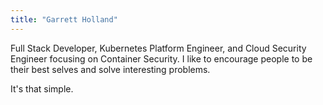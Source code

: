 ```yaml
---
title: "Garrett Holland"
---
```


Full Stack Developer, Kubernetes Platform Engineer, and Cloud Security Engineer focusing on Container Security. I like to encourage people to be their best selves and solve interesting problems.

It's that simple.

